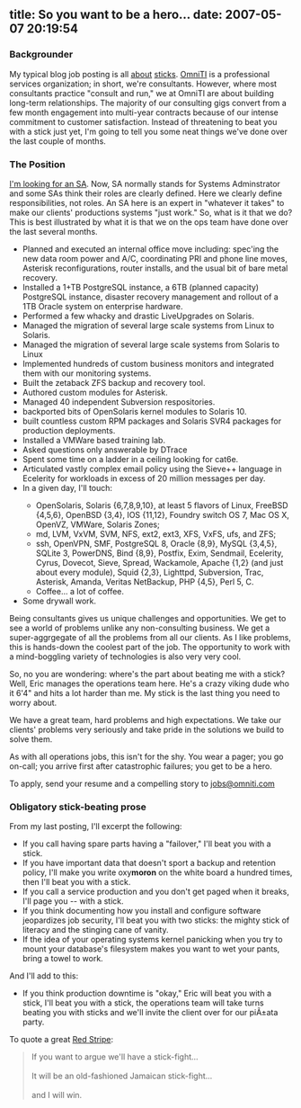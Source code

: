 title: So you want to be a hero...
date: 2007-05-07 20:19:54
---

<h3>Backgrounder</h3>
<p>My typical blog job posting is all <a href="http://www.lethargy.org/~jesus/archives/55-Theo-seeks-aspiring-programmer.html">about</a> <a href="http://www.lethargy.org/~jesus/archives/78-Theo-seeks-aspiring-Systems-Administrator.html">sticks</a>.  <a href="http://omniti.com/">OmniTI</a> is a professional services organization; in short, we're consultants.  However, where most consultants practice "consult and run," we at OmniTI are about building long-term relationships. The majority of our consulting gigs convert from a few month engagement into multi-year contracts because of our intense commitment to customer satisfaction.  Instead of threatening to beat you with a stick just yet, I'm going to tell you some neat things we've done over the last couple of months.  </p>

<h3>The Position</h3>
<p><a href="http://omniti.com/careers#sa">I'm looking for an SA</a>.  Now, SA normally stands for Systems Adminstrator and some SAs think their roles are clearly defined.  Here we clearly define responsibilities, not roles.  An SA here is an expert in "whatever it takes" to make our clients' productions systems "just work."  So, what is it that we do?  This is best illustrated by what it is that we on the ops team have done over the last several months.</p>

<ul>
  <li>Planned and executed an internal office move including: spec'ing the new data room power and A/C, coordinating PRI and phone line moves, Asterisk reconfigurations, router installs, and the usual bit of bare metal recovery.</li>
  <li>Installed a 1+TB PostgreSQL instance, a 6TB (planned capacity) PostgreSQL instance, disaster recovery management and rollout of a 1TB Oracle system on enterprise hardware.</li>
  <li>Performed a few whacky and drastic LiveUpgrades on Solaris.</li>
  <li>Managed the migration of several large scale systems from Linux to Solaris.</li>
  <li>Managed the migration of several large scale systems from Solaris to Linux</li>
  <li>Implemented hundreds of custom business monitors and integrated them with our monitoring systems.</li>
  <li>Built the zetaback ZFS backup and recovery tool.</li>
  <li>Authored custom modules for Asterisk.</li>
  <li>Managed 40 independent Subversion respositories.</li>
  <li>backported bits of OpenSolaris kernel modules to Solaris 10.</li>
  <li>built countless custom RPM packages and Solaris SVR4 packages for production deployments.</li>
  <li>Installed a VMWare based training lab.</li>
  <li>Asked questions only answerable by DTrace</li>
  <li>Spent some time on a ladder in a ceiling looking for cat6e.</li>
  <li>Articulated vastly complex email policy using the Sieve++ language in Ecelerity for workloads in excess of  20 million messages per day.</li>
  <li>In a given day, I'll touch:</li>
  <ul>
    <li>OpenSolaris, Solaris {6,7,8,9,10}, at least 5 flavors of Linux, FreeBSD {4,5,6}, OpenBSD {3,4}, IOS {11,12}, Foundry switch OS 7, Mac OS X, OpenVZ, VMWare, Solaris Zones;</li>
    <li>md, LVM, VxVM, SVM, NFS, ext2, ext3, XFS, VxFS, ufs, and ZFS;</li>
    <li>ssh, OpenVPN, SMF, PostgreSQL 8, Oracle {8,9}, MySQL {3,4,5}, SQLite 3, PowerDNS, Bind {8,9}, Postfix, Exim, Sendmail, Ecelerity, Cyrus, Dovecot, Sieve, Spread, Wackamole, Apache {1,2} (and just about every module), Squid {2,3}, Lighttpd, Subversion, Trac, Asterisk, Amanda, Veritas NetBackup, PHP {4,5}, Perl 5, C.
    <li>Coffee... a lot of coffee.</li>
  </ul>
  <li>Some drywall work.</li>
</ul>

<p>Being consultants gives us unique challenges and opportunities.  We get to see a world of problems unlike any non-consulting business.  We get a super-aggrgegate of all the problems from all our clients.  As I like problems, this is hands-down the coolest part of the job.   The opportunity to work with a mind-boggling variety of technologies is also very very cool.</p>

<p>So, no you are wondering: where's the part about beating me with a stick?  Well, Eric manages the operations team here.  He's a crazy viking dude who it 6'4" and hits a lot harder than me.  My stick is the last thing you need to worry about.</p>

<p>We have a great team, hard problems and high expectations.  We take our clients' problems very seriously and take pride in the solutions we build to solve them.</p>

<p>As with all operations jobs, this isn't for the shy. You wear a pager; you go on-call; you arrive first after catastrophic failures; you get to be a hero.</p>

<p>To apply, send your resume and a compelling story to <a href="mailto:jobs@omniti.com">jobs@omniti.com</a></p>

<h3>Obligatory stick-beating prose</h3>
<p>From my last posting, I'll excerpt the following:</p>

<ul>
<li>If you call having spare parts having a "failover," I'll beat you with a stick.</li> 
<li>If you have important data that doesn't sport a backup and retention policy, I'll make you write oxy<b>moron</b> on the white board a hundred times, then I'll beat you with a stick.</li>
<li>If you call a service production and you don't get paged when it breaks, I'll page you -- with a stick.</li>
<li>If you think documenting how you install and configure software jeopardizes job security, I'll beat you with two sticks: the mighty stick of literacy and the stinging cane of vanity.</li>
<li>If the idea of your operating systems kernel panicking when you try to mount your database's filesystem makes you want to wet your pants, bring a towel to work.</li>
</ul>

<p>And I'll add to this:</p>

<ul>
  <li>If you think production downtime is "okay," Eric will beat you with a stick, I'll beat you with a stick, the operations team will take turns beating you with sticks and we'll invite the client over for our piÃ±ata party.</li>
</ul>

<p>To quote a great <a href="http://www.redstripebeer.com/">Red Stripe</a>:</p>

<blockquote>
If you want to argue we'll have a stick-fight...<br /><br />
It will be an old-fashioned Jamaican stick-fight...<br /><br />
and I will win.
</blockquote>
